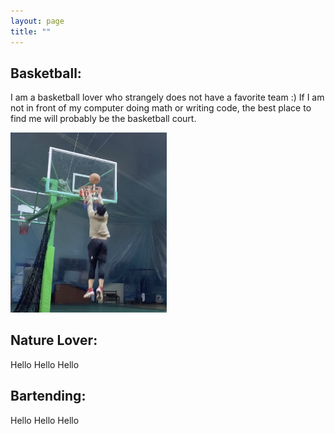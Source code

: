 ```yaml
---
layout: page
title: ""
---
```


## Basketball:

I am a basketball lover who strangely does not have a favorite team :) 
If I am not in front of my computer doing math or writing code, the best place to find me will probably be the basketball court. 

<img src="/dunk.png" width="250"/>


## Nature Lover:
Hello Hello Hello


## Bartending:
Hello Hello Hello




